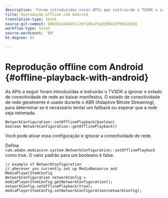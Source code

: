 ```yaml
---
description: 'Foram introduzidas novas APIs que instruirão o TVSDK a ignorar o estado de conectividade de rede ao baixar manifestos. '
title: Reprodução offline com Android
translation-type: tm+mt
source-git-commit: 89bdda1d4bd5c126f19ba75a819942df901183d1
workflow-type: tm+mt
source-wordcount: '89'
ht-degree: 0%

---
```



# Reprodução offline com Android {#offline-playback-with-android}

As APIs a seguir foram introduzidas e instruirão o TVSDK a ignorar o estado de conectividade de rede ao baixar manifestos. O estado de conectividade de rede geralmente é usado durante o ABR (Adaptive Bitrate Streaming), para determinar se é necessário tentar um fallback ou esperar que a rede seja retomada.

```
NetworkConfiguration::setOfflinePlayback(boolean)
boolean NetworkConfiguration::getOfflinePlayback()
```

Você pode ativar essa configuração e ignorar a conectividade de rede.

Defina `com.adobe.mediacore.system.NetworkConfiguration::setOfflinePlayback` como true. O valor padrão para um booleano é false.

```
// example of NetworkConfiguration
// wherever you currently set up MediaResource and MediaPlayerItemConfig
NetworkConfiguration networkConfig = mediaPlayerItemConfig.getNetworkConfiguration();
networkConfig.setOfflinePlayback(true);
mediaPlayerItemConfig.setNetworkConfiguration(networkConfig);
```

